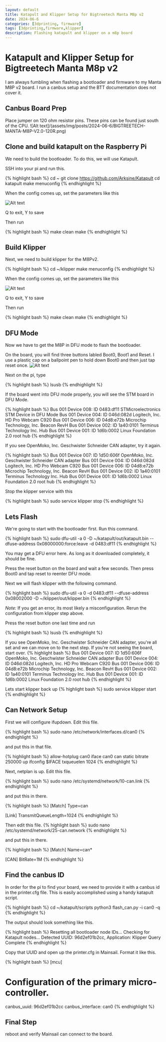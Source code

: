 ```yaml
---
layout: default
title: Katapult and Klipper Setup for Bigtreetech Manta M8p v2
date: 2024-06-6
categories: [3dprinting, firmware]
tags: [3dprinting,firmware,klipper]
description: Flashing katapult and klipper on a m8p board
---
```

# Katapult and Klipper Setup for Bigtreetech Manta M8p v2

I am always fumbling when flashing a bootloader and firmware to my Manta M8P v2 board. I run a canbus setup and the BTT documentation does not cover it.

## Canbus Board Prep
Place jumper on 120 ohm resistor pins.  These pins can be found just south of the CPU.
![Alt text]/(assets/img/posts/2024-06-6/BIGTREETECH-MANTA-M8P-V2.0-120R.png)

## Clone and build katapult on the Raspberry Pi
We need to build the bootloader. To do this, we will use Katapult.

SSH into your pi and run this.

{% highlight bash %}
cd ~
git clone https://github.com/Arksine/Katapult
cd katapult
make menuconfig
{% endhighlight %}

When the config comes up, set the parameters like this

![Alt text](/assets/img/posts/2024-06-6/katapult_m8pv2.png)

Q to exit, Y to save

Then run

{% highlight bash %}
make clean
make
{% endhighlight %}

## Build Klipper
Next, we need to build klipper for the M8Pv2.

{% highlight bash %}
cd ~/klipper
make menuconfig
{% endhighlight %}

When the config comes up, set the parameters like this

![Alt text](/assets/img/posts/2024-06-6/klipper_m8pv2.png)

Q to exit, Y to save

Then run

{% highlight bash %}
make clean
make
{% endhighlight %}

## DFU Mode
Now we have to get the M8P in DFU mode to flash the bootloader.

On the board, you will find three buttons labled Boot0, Boot1 and Reset.  I use a plastic cap on a ballpoint pen to hold down Boot0 and then just tap reset once.
![Alt text](/assets/img/posts/2024-06-6/m8pv2.jpg)

Next on the pi, type

{% highlight bash %}
lsusb
{% endhighlight %}

If the board went into DFU mode properly, you will see the STM board in DFU Mode.

{% highlight bash %}
Bus 001 Device 008: ID 0483:df11 STMicroelectronics STM Device in DFU Mode
Bus 001 Device 004: ID 046d:082d Logitech, Inc. HD Pro Webcam C920
Bus 001 Device 006: ID 04d8:e72b Microchip Technology, Inc. Beacon RevH
Bus 001 Device 002: ID 1a40:0101 Terminus Technology Inc. Hub
Bus 001 Device 001: ID 1d6b:0002 Linux Foundation 2.0 root hub
{% endhighlight %}

If you see OpenMoko, Inc. Geschwister Schneider CAN adapter, try it again.

{% highlight bash %}
Bus 001 Device 007: ID 1d50:606f OpenMoko, Inc. Geschwister Schneider CAN adapter
Bus 001 Device 004: ID 046d:082d Logitech, Inc. HD Pro Webcam C920
Bus 001 Device 006: ID 04d8:e72b Microchip Technology, Inc. Beacon RevH
Bus 001 Device 002: ID 1a40:0101 Terminus Technology Inc. Hub
Bus 001 Device 001: ID 1d6b:0002 Linux Foundation 2.0 root hub
{% endhighlight %}

Stop the klipper service with this

{% highlight bash %}
sudo service klipper stop
{% endhighlight %}

## Lets Flash
We're going to start with the bootloader first.  Run this command.

{% highlight bash %}
sudo dfu-util -a 0 -D ~/katapult/out/katapult.bin --dfuse-address 0x08000000:force:leave -d 0483:df11
{% endhighlight %}

You may get a DFU error here.  As long as it downloaded completely, it should be fine.

Press the reset button on the board and wait a few seconds.  Then press Boot0 and tap reset to reenter DFU mode.

Next we will flash klipper with the following command.

{% highlight bash %}
sudo dfu-util -a 0 -d 0483:df11 --dfuse-address 0x08002000 -D ~/klipper/out/klipper.bin
{% endhighlight %}

*Note:* If you get an error, its most likely a misconfiguration.  Rerun the configuration from klipper step above.

Press the reset button one last time and run

{% highlight bash %}
lsusb
{% endhighlight %}

If you see OpenMoko, Inc. Geschwister Schneider CAN adapter, you're all set and we can move on to the next step. If you're not seeing the board, start over.
{% highlight bash %}
Bus 001 Device 007: ID 1d50:606f OpenMoko, Inc. Geschwister Schneider CAN adapter
Bus 001 Device 004: ID 046d:082d Logitech, Inc. HD Pro Webcam C920
Bus 001 Device 006: ID 04d8:e72b Microchip Technology, Inc. Beacon RevH
Bus 001 Device 002: ID 1a40:0101 Terminus Technology Inc. Hub
Bus 001 Device 001: ID 1d6b:0002 Linux Foundation 2.0 root hub
{% endhighlight %}

Lets start klipper back up
{% highlight bash %}
sudo service klipper start
{% endhighlight %}

## Can Network Setup

First we will configure ifupdown.  Edit this file.

{% highlight bash %}
sudo nano /etc/network/interfaces.d/can0
{% endhighlight %}

and put this in that file.

{% highlight bash %}
allow-hotplug can0
iface can0 can static
 bitrate 250000
 up ifconfig $IFACE txqueuelen 1024
{% endhighlight %}

Next, netplan is up. Edit this file.

{% highlight bash %}
sudo nano /etc/systemd/network/10-can.link
{% endhighlight %}

and put this in there.

{% highlight bash %}
[Match]
Type=can

[Link]
TransmitQueueLength=1024
{% endhighlight %}

Then edit this file.
{% highlight bash %}
sudo nano /etc/systemd/network/25-can.network
{% endhighlight %}

and put this in there.

{% highlight bash %}
[Match]
Name=can*

[CAN]
BitRate=1M
{% endhighlight %}

## Find the canbus ID

In order for the pi to find your board, we need to provide it with a canbus id in the printer.cfg file. This is easily accomplished using a handy katapult script.

{% highlight bash %}
cd ~/katapult/scripts
python3 flash_can.py -i can0 -q
{% endhighlight %}

The output should look something like this.

{% highlight bash %}
Resetting all bootloader node IDs...
Checking for Katapult nodes...
Detected UUID: 96d2ef01b2cc, Application: Klipper
Query Complete
{% endhighlight %}

Copy that UUID and open up the printer.cfg in Mainsail.  Format it like this.

{% highlight bash %}
[mcu]
#   Configuration of the primary micro-controller.
canbus_uuid: 96d2ef01b2cc
canbus_interface: can0
{% endhighlight %}

## Final Step
reboot and verify Mainsail can connect to the board.